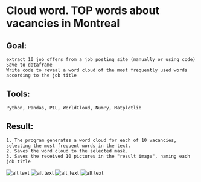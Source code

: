 # Cloud word. TOP words about vacancies in Montreal
## Goal: 
    extract 10 job offers from a job posting site (manually or using code)
    Save to dataframe
    Write code to reveal a word cloud of the most frequently used words according to the job title
## Tools:
    Python, Pandas, PIL, WorldCloud, NumPy, Matplotlib
## Result:
    1. The program generates a word cloud for each of 10 vacancies, selecting the most frequent words in the text.
    2. Saves the word cloud to the selected mask.
    3. Saves the received 10 pictures in the "result image", naming each job title
   
   ![alt text](https://github.com/IamGOOD20/Test-CIVI/blob/main/result%20image/Automated%20Manufacturing%20Developer.png)
   ![alt text](https://github.com/IamGOOD20/Test-CIVI/blob/main/result%20image/BI%20Developer.png)
   ![alt_text](https://github.com/IamGOOD20/Test-CIVI/blob/main/result%20image/Embedded%20Developer.png)
   ![alt text](https://github.com/IamGOOD20/Test-CIVI/blob/main/result%20image/Perl-Python%20Backend%20Developer.png)
